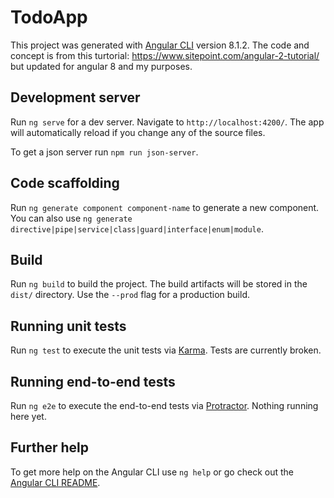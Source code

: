 # TodoApp

This project was generated with [Angular CLI](https://github.com/angular/angular-cli) version 8.1.2.
The code and concept is from this turtorial: https://www.sitepoint.com/angular-2-tutorial/ but updated for angular 8 and my purposes.

## Development server

Run `ng serve` for a dev server. Navigate to `http://localhost:4200/`. The app will automatically reload if you change any of the source files.

To get a json server run `npm run json-server`. 

## Code scaffolding

Run `ng generate component component-name` to generate a new component. You can also use `ng generate directive|pipe|service|class|guard|interface|enum|module`.

## Build

Run `ng build` to build the project. The build artifacts will be stored in the `dist/` directory. Use the `--prod` flag for a production build.

## Running unit tests

Run `ng test` to execute the unit tests via [Karma](https://karma-runner.github.io).
Tests are currently broken.

## Running end-to-end tests

Run `ng e2e` to execute the end-to-end tests via [Protractor](http://www.protractortest.org/).
Nothing running here yet.

## Further help

To get more help on the Angular CLI use `ng help` or go check out the [Angular CLI README](https://github.com/angular/angular-cli/blob/master/README.md).
